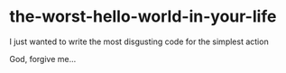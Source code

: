 # the-worst-hello-world-in-your-life
I just wanted to write the most disgusting code for the simplest action

God, forgive me...
